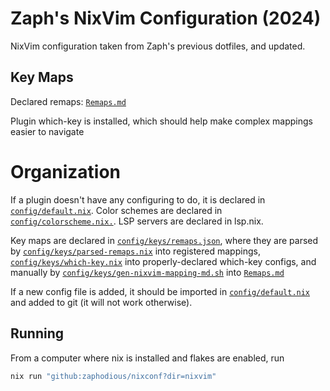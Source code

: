 # Zaph's NixVim Configuration (2024)

NixVim configuration taken from Zaph's previous dotfiles, and updated.

## Key Maps

Declared remaps: [`Remaps.md`](./Remaps.md) 

Plugin which-key is installed, which should help make complex
mappings easier to navigate

# Organization

If a plugin doesn't have any configuring to do,
it is declared in [`config/default.nix`](./config/default.nix). Color schemes are 
declared in [`config/colorscheme.nix.`](./config/colorscheme.nix).
LSP servers are declared in lsp.nix.

Key maps are declared in
[`config/keys/remaps.json`](./config/keys/remaps.json),
where they are parsed by
[`config/keys/parsed-remaps.nix`](./config/keys/parsed-remaps.nix) 
into registered mappings,
[`config/keys/which-key.nix`](./config/keys/which-key.nix) 
into properly-declared which-key configs, and manually by
[`config/keys/gen-nixvim-mapping-md.sh`](./config/keys/gen-nixvim-mapping-md.sh)
into
[`Remaps.md`](./Remaps.md) 

If a new config file is added, it should be imported in
[`config/default.nix`](config/default.nix)
and added to git (it will not work otherwise).

## Running

From a computer where nix is installed and flakes are enabled, run

```bash
nix run "github:zaphodious/nixconf?dir=nixvim"
```
